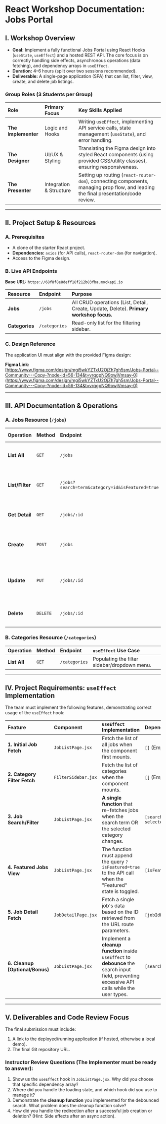 # React Workshop Documentation: Jobs Portal

## I. Workshop Overview

*   **Goal:** Implement a fully functional Jobs Portal using React Hooks (`useState`, `useEffect`) and a hosted REST API. The core focus is on correctly handling side effects, asynchronous operations (data fetching), and dependency arrays in `useEffect`.
*   **Duration:** 4–6 hours (split over two sessions recommended).
*   **Deliverable:** A single-page application (SPA) that can list, filter, view, create, and delete job listings.

### Group Roles (3 Students per Group)

| Role | Primary Focus | Key Skills Applied |
| :--- | :--- | :--- |
| **The Implementer** | Logic and Hooks | Writing `useEffect`, implementing API service calls, state management (`useState`), and error handling. |
| **The Designer** | UI/UX & Styling | Translating the Figma design into styled React components (using provided CSS/utility classes), ensuring responsiveness. |
| **The Presenter** | Integration & Structure | Setting up routing (`react-router-dom`), connecting components, managing prop flow, and leading the final presentation/code review. |

---

## II. Project Setup & Resources

### A. Prerequisites

*   A clone of the starter React project.
*   **Dependencies:** `axios` (for API calls), `react-router-dom` (for navigation).
*   Access to the Figma design.

### B. Live API Endpoints

**Base URL:** `https://68f8f8e8deff18f212b83fba.mockapi.io`

| Resource | Endpoint | Purpose |
| :--- | :--- | :--- |
| **Jobs** | `/jobs` | All CRUD operations (List, Detail, Create, Update, Delete). **Primary workshop focus.** |
| **Categories** | `/categories` | Read-only list for the filtering sidebar. |

### C. Design Reference

The application UI must align with the provided Figma design:

**Figma Link:** [https://www.figma.com/design/mgi5wkYZTxU2OjZh7gh5sm/Jobs-Portal--Community---Copy-?node-id=56-134&t=vrqgpNQ9owjVmsay-0](https://www.figma.com/design/mgi5wkYZTxU2OjZh7gh5sm/Jobs-Portal--Community---Copy-?node-id=56-134&t=vrqgpNQ9owjVmsay-0)

---

## III. API Documentation & Operations

### A. Jobs Resource (`/jobs`)

| Operation | Method | Endpoint | `useEffect` Use Case |
| :--- | :--- | :--- | :--- |
| **List All** | `GET` | `/jobs` | Initial data load, search, and filtering. |
| **List/Filter**| `GET` | `/jobs?search=term&category=id&isFeatured=true` | **CRITICAL: Filtering based on user interaction.** |
| **Get Detail** | `GET` | `/jobs/:id` | Fetching data for the Job Detail Page. |
| **Create** | `POST` | `/jobs` | Submitting a new job (form submission handler). |
| **Update** | `PUT` | `/jobs/:id` | Saving changes to an existing job (form submission handler). |
| **Delete** | `DELETE` | `/jobs/:id` | Removing a job (button click handler). |

### B. Categories Resource (`/categories`)

| Operation | Method | Endpoint | `useEffect` Use Case |
| :--- | :--- | :--- | :--- |
| **List All** | `GET` | `/categories` | Populating the filter sidebar/dropdown menu. |

---

## IV. Project Requirements: `useEffect` Implementation

The team must implement the following features, demonstrating correct usage of the `useEffect` hook:

| Feature | Component | `useEffect` Implementation | Dependency Array |
| :--- | :--- | :--- | :--- |
| **1. Initial Job Fetch** | `JobListPage.jsx` | Fetch the list of all jobs when the component first mounts. | `[]` (Empty Array) |
| **2. Category Filter Fetch** | `FilterSidebar.jsx` | Fetch the list of categories when the component mounts. | `[]` (Empty Array) |
| **3. Job Search/Filter** | `JobListPage.jsx` | **A single function** that re-fetches jobs when the search term OR the selected category changes. | `[searchTerm, selectedCategoryId]` |
| **4. Featured Jobs View**| `JobListPage.jsx` | The function must append the query `?isFeatured=true` to the API call when the "Featured" state is toggled. | `[isFeaturedToggleState]` |
| **5. Job Detail Fetch** | `JobDetailPage.jsx` | Fetch a single job's data based on the ID retrieved from the URL route parameters. | `[jobIdFromRoute]` |
| **6. Cleanup (Optional/Bonus)** | `JobListPage.jsx` | Implement a **cleanup function** inside `useEffect` to **debounce** the search input field, preventing excessive API calls while the user types. | `[searchTerm]` |

---

## V. Deliverables and Code Review Focus

The final submission must include:

1.  A link to the deployed/running application (if hosted, otherwise a local demo).
2.  The final Git repository URL.

### Instructor Review Questions (The Implementer must be ready to answer):

1.  Show us the `useEffect` hook in `JobListPage.jsx`. Why did you choose that specific dependency array?
2.  Where did you handle the loading state, and which hook did you use to manage it?
3.  Demonstrate the **cleanup function** you implemented for the debounced search. What problem does the cleanup function solve?
4.  How did you handle the redirection after a successful job creation or deletion? (Hint: Side effects after an async action).
